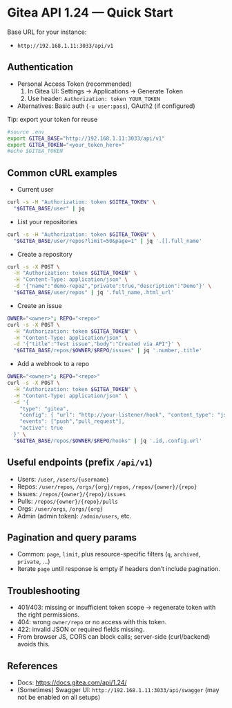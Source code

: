 # Gitea API 1.24 — Quick Start

Base URL for your instance:

- `http://192.168.1.11:3033/api/v1`

## Authentication

- Personal Access Token (recommended)
  1) In Gitea UI: Settings → Applications → Generate Token
  2) Use header: `Authorization: token YOUR_TOKEN`
- Alternatives: Basic auth (`-u user:pass`), OAuth2 (if configured)

Tip: export your token for reuse

```bash
#source .env
export GITEA_BASE="http://192.168.1.11:3033/api/v1"
export GITEA_TOKEN="<your_token_here>"
#echo $GITEA_TOKEN
```

## Common cURL examples

- Current user
```bash
curl -s -H "Authorization: token $GITEA_TOKEN" \
  "$GITEA_BASE/user" | jq
```

- List your repositories
```bash
curl -s -H "Authorization: token $GITEA_TOKEN" \
  "$GITEA_BASE/user/repos?limit=50&page=1" | jq '.[].full_name'
```

- Create a repository
```bash
curl -s -X POST \
  -H "Authorization: token $GITEA_TOKEN" \
  -H "Content-Type: application/json" \
  -d '{"name":"demo-repo2","private":true,"description":"Demo"}' \
  "$GITEA_BASE/user/repos" | jq '.full_name,.html_url'
```

- Create an issue
```bash
OWNER="<owner>"; REPO="<repo>"
curl -s -X POST \
  -H "Authorization: token $GITEA_TOKEN" \
  -H "Content-Type: application/json" \
  -d '{"title":"Test issue","body":"Created via API"}' \
  "$GITEA_BASE/repos/$OWNER/$REPO/issues" | jq '.number,.title'
```

- Add a webhook to a repo

```bash
OWNER="<owner>"; REPO="<repo>"
curl -s -X POST \
  -H "Authorization: token $GITEA_TOKEN" \
  -H "Content-Type: application/json" \
  -d '{
    "type": "gitea",
    "config": { "url": "http://your-listener/hook", "content_type": "json", "secret": "s3cr3t" },
    "events": ["push","pull_request"],
    "active": true
  }' \
  "$GITEA_BASE/repos/$OWNER/$REPO/hooks" | jq '.id,.config.url'
```

## Useful endpoints (prefix `/api/v1`)

- Users: `/user`, `/users/{username}`
- Repos: `/user/repos`, `/orgs/{org}/repos`, `/repos/{owner}/{repo}`
- Issues: `/repos/{owner}/{repo}/issues`
- Pulls: `/repos/{owner}/{repo}/pulls`
- Orgs: `/user/orgs`, `/orgs/{org}`
- Admin (admin token): `/admin/users`, etc.

## Pagination and query params

- Common: `page`, `limit`, plus resource-specific filters (`q`, `archived`, `private`, ...)
- Iterate `page` until response is empty if headers don’t include pagination.

## Troubleshooting

- 401/403: missing or insufficient token scope → regenerate token with the right permissions.
- 404: wrong `owner/repo` or no access with this token.
- 422: invalid JSON or required fields missing.
- From browser JS, CORS can block calls; server-side (curl/backend) avoids this.

## References

- Docs: https://docs.gitea.com/api/1.24/
- (Sometimes) Swagger UI: `http://192.168.1.11:3033/api/swagger` (may not be enabled on all setups)
